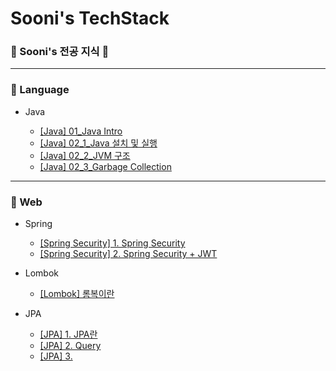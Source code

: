 # Sooni's TechStack

### 🤔 Sooni's 전공 지식 🧐



---

### 💾 Language

* Java

  * [[Java] 01_Java Intro](https://github.com/soo-ni/TechStack/blob/master/Language/%5BJava%5D%2001_Java%20Intro.md)
  * [[Java] 02_1_Java 설치 및 실행](https://github.com/soo-ni/TechStack/blob/master/Language/%5BJava%5D%2002_1_Java%20%EC%84%A4%EC%B9%98%20%EB%B0%8F%20%EC%8B%A4%ED%96%89.md)
  * [[Java] 02_2_JVM 구조](https://github.com/soo-ni/TechStack/blob/master/Language/%5BJava%5D%2002_2_JVM%20%EA%B5%AC%EC%A1%B0.md)
  * [[Java] 02_3_Garbage Collection](https://github.com/soo-ni/TechStack/blob/master/Language/%5BJava%5D%2002_3_Garbage%20Collection.md)

  

---

### 💾 Web 

* Spring

  * [[Spring Security] 1. Spring Security](https://github.com/soo-ni/TechStack/blob/master/Web/%5BSpring%20Security%5D%201.%20Spring%20Security.md)
  * [[Spring Security] 2. Spring Security + JWT](https://github.com/soo-ni/TechStack/blob/master/Web/%5BSpring%20Security%5D%202.%20Spring%20Security%20%2B%20JWT.md)

  

* Lombok

  * [[Lombok] 롬복이란](https://github.com/soo-ni/TechStack/blob/master/Web/%5BLombok%5D%20%EB%A1%AC%EB%B3%B5%EC%9D%B4%EB%9E%80.md)

  

* JPA

  * [[JPA] 1. JPA란](https://github.com/soo-ni/TechStack/blob/master/Web/%5BJPA%5D%201.%20JPA%EB%9E%80.md)
  * [[JPA] 2. Query](https://github.com/soo-ni/TechStack/blob/master/Web/%5BJPA%5D%202.%20Query.md)
  * [[JPA] 3.](https://github.com/soo-ni/TechStack/blob/master/Web/%5BJPA%5D%203..md)

